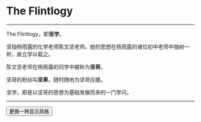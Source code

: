 # The Flintlogy

------

The Flintlogy，即**坚学**。

坚指杨雨露的化学老师陈文坚老师。她的思想在杨雨露的诸位初中老师中独树一帜，故立学以载之。

陈文坚老师在杨雨露的同学中被称为**坚哥**。

坚哥的粉丝叫**坚果**，随时随地为坚哥应援。

坚学，即是以坚哥的思想为基础发展而来的一门学问。

------

<button id="change-style">更换一种显示风格</button>

<script type="text/javascript">
    var extension = window.location.toString().split("#")[1];
    if (extension) {        
        var anchor = document.createElement("a");
        anchor.href = "#" + extension;
        anchor.style.display = "hide";
        document.body.appendChild(anchor);
        anchor.click();
    }
    var styles = ["academic", "han", "light", "newsprint", "night", "pixyll", "scribble", "solarized", "whitey"];
    document.getElementById("change-style").addEventListener("click", function() {
        var index = Math.floor(Math.random() * styles.length);
        var url = "/arts/flintlogy/" + styles[index] + (extension ? "#" + extension : "");
        window.location.assign(url);
    });
    document.title = "坚学 - The Flintlogy";
</script>

